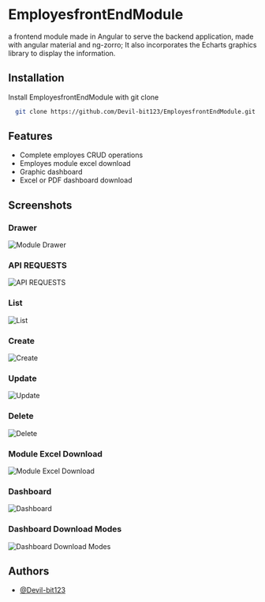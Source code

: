 
# EmployesfrontEndModule

a frontend module made in Angular to serve the backend application, made with angular material and ng-zorro; It also incorporates the Echarts graphics library to display the information.


## Installation

Install EmployesfrontEndModule with git clone

```bash
  git clone https://github.com/Devil-bit123/EmployesfrontEndModule.git

```

    
## Features

- Complete employes CRUD operations
- Employes module excel download
- Graphic dashboard
- Excel or PDF dashboard download



## Screenshots

### Drawer
![Module Drawer](https://i.ibb.co/PNPhycy/imagen-2024-06-05-111913132.png)

### API REQUESTS
![API REQUESTS](https://i.ibb.co/RbTfsgc/imagen-2024-06-05-110359512.png)

### List
![List](https://i.ibb.co/WtXdr7f/imagen-2024-06-05-111342573.png)

### Create
![Create](https://i.ibb.co/hR947NB/imagen-2024-06-05-111436470.png)

### Update
![Update](https://i.ibb.co/0CG5zQz/imagen-2024-06-05-111526926.png)

### Delete
![Delete](https://i.ibb.co/HtjNN3b/imagen-2024-06-05-111618775.png)

### Module Excel Download
![Module Excel Download](https://i.ibb.co/QQdnGDY/imagen-2024-06-05-111800396.png)

### Dashboard
![Dashboard](https://i.ibb.co/8rvhn7F/imagen-2024-06-05-112000934.png)

### Dashboard Download Modes
![Dashboard Download Modes](https://i.ibb.co/5vxVrbs/imagen-2024-06-05-112112347.png)
## Authors

- [@Devil-bit123](https://github.com/Devil-bit123)

